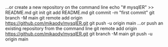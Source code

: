 …or create a new repository on the command line
echo "# mysqlER" >> README.md
git init
git add README.md
git commit -m "first commit"
git branch -M main
git remote add origin https://github.com/mikaody/mysqlER.git
git push -u origin main
…or push an existing repository from the command line
git remote add origin https://github.com/mikaody/mysqlER.git
git branch -M main
git push -u origin main


